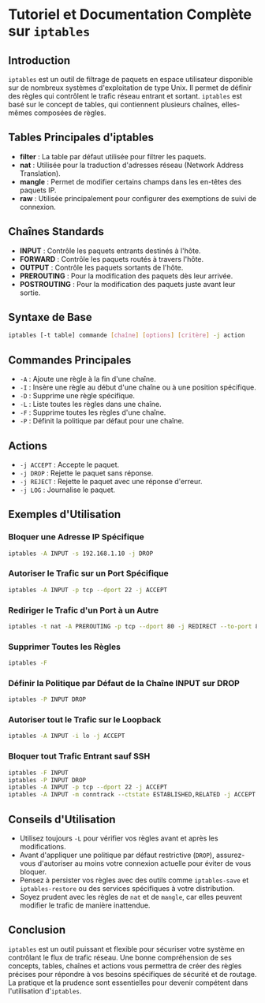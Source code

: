 # Tutoriel et Documentation Complète sur `iptables`

## Introduction

`iptables` est un outil de filtrage de paquets en espace utilisateur disponible sur de nombreux systèmes d'exploitation de type Unix. Il permet de définir des règles qui contrôlent le trafic réseau entrant et sortant. `iptables` est basé sur le concept de tables, qui contiennent plusieurs chaînes, elles-mêmes composées de règles.

## Tables Principales d'iptables

- **filter** : La table par défaut utilisée pour filtrer les paquets.
- **nat** : Utilisée pour la traduction d'adresses réseau (Network Address Translation).
- **mangle** : Permet de modifier certains champs dans les en-têtes des paquets IP.
- **raw** : Utilisée principalement pour configurer des exemptions de suivi de connexion.

## Chaînes Standards

- **INPUT** : Contrôle les paquets entrants destinés à l'hôte.
- **FORWARD** : Contrôle les paquets routés à travers l'hôte.
- **OUTPUT** : Contrôle les paquets sortants de l'hôte.
- **PREROUTING** : Pour la modification des paquets dès leur arrivée.
- **POSTROUTING** : Pour la modification des paquets juste avant leur sortie.

## Syntaxe de Base

```bash
iptables [-t table] commande [chaîne] [options] [critère] -j action
```

## Commandes Principales

- `-A` : Ajoute une règle à la fin d'une chaîne.
- `-I` : Insère une règle au début d'une chaîne ou à une position spécifique.
- `-D` : Supprime une règle spécifique.
- `-L` : Liste toutes les règles dans une chaîne.
- `-F` : Supprime toutes les règles d'une chaîne.
- `-P` : Définit la politique par défaut pour une chaîne.

## Actions

- `-j ACCEPT` : Accepte le paquet.
- `-j DROP` : Rejette le paquet sans réponse.
- `-j REJECT` : Rejette le paquet avec une réponse d'erreur.
- `-j LOG` : Journalise le paquet.

## Exemples d'Utilisation

### Bloquer une Adresse IP Spécifique

```bash
iptables -A INPUT -s 192.168.1.10 -j DROP
```

### Autoriser le Trafic sur un Port Spécifique

```bash
iptables -A INPUT -p tcp --dport 22 -j ACCEPT
```

### Rediriger le Trafic d'un Port à un Autre

```bash
iptables -t nat -A PREROUTING -p tcp --dport 80 -j REDIRECT --to-port 8080
```

### Supprimer Toutes les Règles

```bash
iptables -F
```

### Définir la Politique par Défaut de la Chaîne INPUT sur DROP

```bash
iptables -P INPUT DROP
```

### Autoriser tout le Trafic sur le Loopback

```bash
iptables -A INPUT -i lo -j ACCEPT
```

### Bloquer tout Trafic Entrant sauf SSH

```bash
iptables -F INPUT
iptables -P INPUT DROP
iptables -A INPUT -p tcp --dport 22 -j ACCEPT
iptables -A INPUT -m conntrack --ctstate ESTABLISHED,RELATED -j ACCEPT
```

## Conseils d'Utilisation

- Utilisez toujours `-L` pour vérifier vos règles avant et après les modifications.
- Avant d'appliquer une politique par défaut restrictive (`DROP`), assurez-vous d'autoriser au moins votre connexion actuelle pour éviter de vous bloquer.
- Pensez à persister vos règles avec des outils comme `iptables-save` et `iptables-restore` ou des services spécifiques à votre distribution.
- Soyez prudent avec les règles de `nat` et de `mangle`, car elles peuvent modifier le trafic de manière inattendue.

## Conclusion

`iptables` est un outil puissant et flexible pour sécuriser votre système en contrôlant le flux de trafic réseau. Une bonne compréhension de ses concepts, tables, chaînes et actions vous permettra de créer des règles précises pour répondre à vos besoins spécifiques de sécurité et de routage. La pratique et la prudence sont essentielles pour devenir compétent dans l'utilisation d'`iptables`.